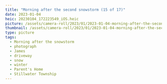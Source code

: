```yaml
---
title: "Morning after the second snowstorm (15 of 17)"
date: 2023-01-04
heic: 20230104_172223549_iOS.heic
picture: /assets/camera-roll/2023/01/2023-01-04-morning-after-the-second-snowstorm-15/20230104_172223549_iOS.jpg
thumbnail: /assets/camera-roll/2023/01/2023-01-04-morning-after-the-second-snowstorm-15/20230104_172223549_iOS-thumbnail.jpg
type: picture
tags:
  - Morning after the snowstorm
  - photograph
  - James
  - driveway
  - snow
  - winter
  - Parent's Home
  - Stillwater Township
---
```

